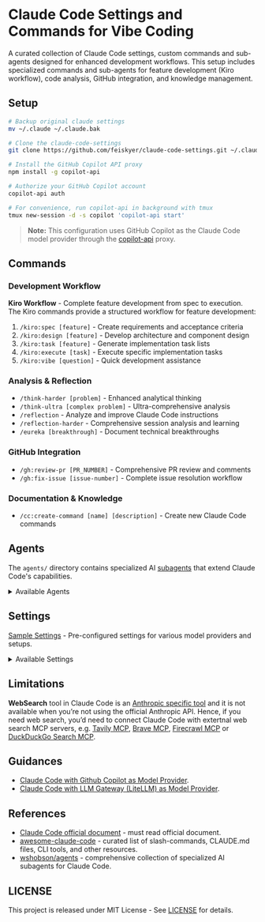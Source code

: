 # Claude Code Settings and Commands for Vibe Coding

A curated collection of Claude Code settings, custom commands and sub-agents designed for enhanced development workflows. This setup includes specialized commands and sub-agents for feature development (Kiro workflow), code analysis, GitHub integration, and knowledge management.

## Setup

```sh
# Backup original claude settings
mv ~/.claude ~/.claude.bak

# Clone the claude-code-settings
git clone https://github.com/feiskyer/claude-code-settings.git ~/.claude

# Install the GitHub Copilot API proxy
npm install -g copilot-api

# Authorize your GitHub Copilot account
copilot-api auth

# For convenience, run copilot-api in background with tmux
tmux new-session -d -s copilot 'copilot-api start'
```

> **Note:** This configuration uses GitHub Copilot as the Claude Code model provider through the [copilot-api](https://github.com/ericc-ch/copilot-api) proxy.

## Commands

### Development Workflow

**Kiro Workflow** - Complete feature development from spec to execution. The Kiro commands provide a structured workflow for feature development:

1. `/kiro:spec [feature]` - Create requirements and acceptance criteria
2. `/kiro:design [feature]` - Develop architecture and component design
3. `/kiro:task [feature]` - Generate implementation task lists
4. `/kiro:execute [task]` - Execute specific implementation tasks
5. `/kiro:vibe [question]` - Quick development assistance

### Analysis & Reflection

- `/think-harder [problem]` - Enhanced analytical thinking
- `/think-ultra [complex problem]` - Ultra-comprehensive analysis
- `/reflection` - Analyze and improve Claude Code instructions
- `/reflection-harder` - Comprehensive session analysis and learning
- `/eureka [breakthrough]` - Document technical breakthroughs

### GitHub Integration

- `/gh:review-pr [PR_NUMBER]` - Comprehensive PR review and comments
- `/gh:fix-issue [issue-number]` - Complete issue resolution workflow

### Documentation & Knowledge

- `/cc:create-command [name] [description]` - Create new Claude Code commands

## Agents

The `agents/` directory contains specialized AI [subagents](https://docs.anthropic.com/en/docs/claude-code/sub-agents) that extend Claude Code's capabilities.

<details>
<summary>Available Agents</summary>

- **pr-reviewer** - Expert code reviewer for GitHub pull requests
- **github-issue-fixer** - GitHub issue resolution specialist
- **instruction-reflector** - Analyzes and improves Claude Code instructions
- **deep-reflector** - Comprehensive session analysis and learning capture
- **insight-documenter** - Technical breakthrough documentation specialist
- **kiro-assistant** - Quick development assistance with Kiro's approach
- **kiro-feature-designer** - Creates comprehensive feature design documents
- **kiro-spec-creator** - Creates complete feature specifications
- **kiro-task-executor** - Executes specific tasks from feature specs
- **kiro-task-planner** - Generates implementation task lists
- **ui-engineer** - UI/UX development specialist
- **command-creator** - Expert at creating new Claude Code custom commands

</details>

## Settings

[Sample Settings](settings/README.md) - Pre-configured settings for various model providers and setups.

<details>
<summary>Available Settings</summary>

#### [copilot-settings.json](settings/copilot-settings.json)

Using Claude Code with GitHub Copilot proxy. Points to localhost:4141 for the Anthropic API base URL.

#### [litellm-settings.json](settings/litellm-settings.json)

Using Claude Code with LiteLLM gateway. Points to localhost:4000 for the Anthropic API base URL.

### [deepseek-settings.json](settings/deepseek-settings.json)

Using Claude Code with DeepSeek v3.1 (via DeepSeek's official Anthropic-compatible API).

#### [qwen-settings.json](settings/qwen-settings.json)

Using Claude Code with Qwen models via Alibaba's DashScope API. Uses the Qwen3-Coder-Plus model through a claude-code-proxy.

#### [siliconflow-settings.json](settings/siliconflow-settings.json)

Using Claude Code with SiliconFlow API. Uses the Moonshot AI Kimi-K2-Instruct model.

#### [vertex-settings.json](settings/vertex-settings.json)

Using Claude Code with Google Cloud Vertex AI. Uses Claude Opus 4 model with Google Cloud project settings.

</details>

## Limitations

**WebSearch** tool in Claude Code is an [Anthropic specific tool](https://docs.anthropic.com/en/docs/agents-and-tools/tool-use/web-search-tool) and it is not available when you’re not using the official Anthropic API. Hence, if you need web search, you’d need to connect Claude Code with extertnal web search MCP servers, e.g. [Tavily MCP](https://docs.tavily.com/documentation/mcp), [Brave MCP](https://github.com/brave/brave-search-mcp-server), [Firecrawl MCP](https://docs.firecrawl.dev/mcp-server) or [DuckDuckGo Search MCP](https://github.com/nickclyde/duckduckgo-mcp-server).

## Guidances

- [Claude Code with Github Copilot as Model Provider](guidances/github-copilot.md).
- [Claude Code with LLM Gateway (LiteLLM) as Model Provider](guidances/llm-gateway-litellm.md).

## References

- [Claude Code official document](https://docs.anthropic.com/en/docs/claude-code/overview) - must read official document.
- [awesome-claude-code](https://github.com/hesreallyhim/awesome-claude-code) - curated list of slash-commands, CLAUDE.md files, CLI tools, and other resources.
- [wshobson/agents](https://github.com/wshobson/agents) - comprehensive collection of specialized AI subagents for Claude Code.

## LICENSE

This project is released under MIT License - See [LICENSE](LICENSE) for details.
